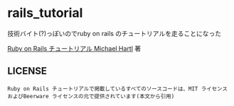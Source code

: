 # rails_tutorial
技術バイト(?)っぽいのでruby on rails のチュートリアルを走ることになった

[Ruby on Rails チュートリアル Michael Hartl](https://railstutorial.jp/chapters/beginning?version=5.1#cha-beginning) 著

## LICENSE

```
Ruby on Rails チュートリアルで掲載しているすべてのソースコードは、MIT ライセンスおよびBeerware ライセンスの元で提供されています(本文から引用)
```
